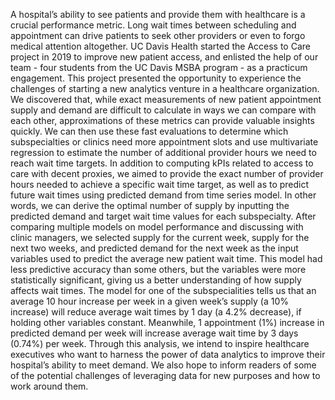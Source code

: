 A hospital’s ability to see patients and provide them with healthcare is a crucial performance metric. Long wait times between scheduling and appointment can drive patients to seek other providers or even to forgo medical attention altogether. UC Davis Health started the Access to Care project in 2019 to improve new patient access, and enlisted the help of our team - four students from the UC Davis MSBA program - as a practicum engagement.
This project presented the opportunity to experience the challenges of starting a new analytics venture in a healthcare organization. We discovered that, while exact measurements of new patient appointment supply and demand are difficult to calculate in ways we can compare with each other, approximations of these metrics can provide valuable insights quickly. We can then use these fast evaluations to determine which subspecialties or clinics need more appointment slots and use multivariate regression to estimate the number of additional provider hours we need to reach wait time targets.
In addition to computing kPIs related to access to care with decent proxies, we aimed to provide the exact number of provider hours needed to achieve a specific wait time target, as well as to predict future wait times using predicted demand from time series model. In other words, we can derive the optimal number of supply by inputting the predicted demand and target wait time values for each subspecialty. After comparing multiple models on model performance and discussing with clinic managers, we selected supply for the current week, supply for the next two weeks, and predicted demand for the next week as the input variables used to predict the average new patient wait time. This model had less predictive accuracy than some others, but the variables were more statistically significant, giving us a better understanding of how supply affects wait times. The model for one of the subspecialities tells us that an average 10 hour increase per week in a given week’s supply (a 10% increase) will reduce average wait times by 1 day (a 4.2% decrease), if holding other variables constant. Meanwhile, 1 appointment (1%) increase in predicted demand per week will increase average wait time by 3 days (0.74%) per week. 
Through this analysis, we intend to inspire healthcare executives who want to harness the power of data analytics to improve their hospital’s ability to meet demand. We also hope to inform readers of some of the potential challenges of leveraging data for new purposes and how to work around them.
